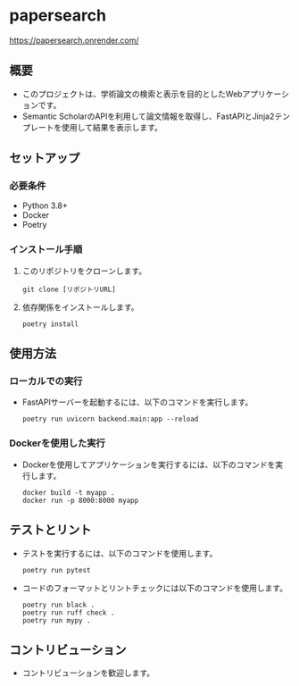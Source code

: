 
# papersearch

https://papersearch.onrender.com/
## 概要
- このプロジェクトは、学術論文の検索と表示を目的としたWebアプリケーションです。
- Semantic ScholarのAPIを利用して論文情報を取得し、FastAPIとJinja2テンプレートを使用して結果を表示します。

## セットアップ
### 必要条件
- Python 3.8+
- Docker
- Poetry

### インストール手順
1. このリポジトリをクローンします。
   ```
   git clone [リポジトリURL]
   ```
2. 依存関係をインストールします。
   ```
   poetry install
   ```

## 使用方法
### ローカルでの実行
- FastAPIサーバーを起動するには、以下のコマンドを実行します。
   ```
   poetry run uvicorn backend.main:app --reload
   ```
### Dockerを使用した実行
- Dockerを使用してアプリケーションを実行するには、以下のコマンドを実行します。
   ```
   docker build -t myapp .
   docker run -p 8000:8000 myapp
   ```

## テストとリント
- テストを実行するには、以下のコマンドを使用します。
   ```
   poetry run pytest
   ```
- コードのフォーマットとリントチェックには以下のコマンドを使用します。
   ```
   poetry run black .
   poetry run ruff check .
   poetry run mypy .
   ```

## コントリビューション
- コントリビューションを歓迎します。

